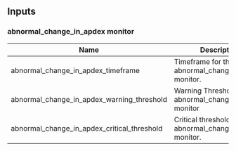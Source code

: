 ## Inputs

### abnormal_change_in_apdex monitor

| Name | Description                                                                | Type     | Default      | Required |
|------|----------------------------------------------------------------------------|----------|--------------|:--------:|
| abnormal_change_in_apdex_timeframe | Timeframe for the abnormal_change_in_apdex monitor.                        | `string` | `"last_10m"` | no |
| abnormal_change_in_apdex_warning_threshold | Warning Threshold for the abnormal_change_in_apdex monitor  | `number`    | `0.4`        | no |
| abnormal_change_in_apdex_critical_threshold | Critical threshold for the abnormal_change_in_apdex monitor.               | `number` | `0.6`        | no |
